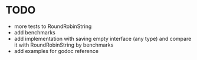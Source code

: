 # TODO

 - more tests to RoundRobinString
 - add benchmarks
 - add implementation with saving empty interface (any type) and compare it
   with RoundRobinString by benchmarks
 - add examples for godoc reference
